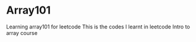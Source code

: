 # Array101
Learning array101 for leetcode
This is the codes I learnt in leetcode Intro to array course

